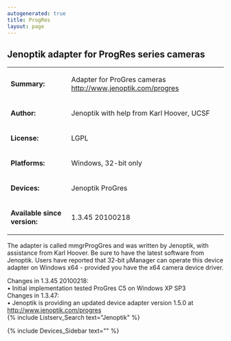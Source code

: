 ```yaml
---
autogenerated: true
title: ProgRes
layout: page
---
```


## Jenoptik adapter for ProgRes series cameras

<table>

<tr>

<td markdown="1">

**Summary:**

</td>

<td markdown="1">

Adapter for ProGres cameras <http://www.jenoptik.com/progres>

</td>

</tr>

<tr>

<td markdown="1">

**Author:**

</td>

<td markdown="1">

Jenoptik with help from Karl Hoover, UCSF

</td>

</tr>

<tr>

<td markdown="1">

**License:**

</td>

<td markdown="1">

LGPL

</td>

</tr>

<tr>

<td markdown="1">

**Platforms:**

</td>

<td markdown="1">

Windows, 32-bit only

</td>

</tr>

<tr>

<td markdown="1">

**Devices:**

</td>

<td markdown="1">

Jenoptik ProGres

</td>

</tr>

<tr>

<td markdown="1">

**Available since version:**

</td>

<td markdown="1">

1.3.45 20100218

</td>

</table>

The adapter is called mmgrProgGres and was written by Jenoptik, with
assistance from Karl Hoover. Be sure to have the latest software from
Jenoptik. Users have reported that 32-bit µManager can operate this
device adapter on Windows x64 - provided you have the x64 camera device
driver.

Changes in 1.3.45 20100218:  
• Initial implementation tested ProGres C5 on Windows XP SP3  
Changes in 1.3.47:  
• Jenoptik is providing an updated device adapter version 1.5.0 at
<http://www.jenoptik.com/progres>  
{% include Listserv_Search text="Jenoptik" %}

{% include Devices_Sidebar text="" %}
